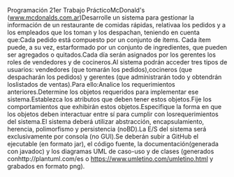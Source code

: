 Programación 21er Trabajo PrácticoMcDonald's (www.mcdonalds.com.ar)Desarrolle un sistema para gestionar la información de un restaurante de comidas rápidas, relativaa los pedidos y a los empleados que los toman y los despachan, teniendo en cuenta que:Cada pedido está compuesto por un conjunto de ítems. Cada ítem puede, a su vez, estarformado por un conjunto de ingredientes, que pueden ser agregados o quitados.Cada día serán asignados por los gerentes los roles de vendedores y de cocineros.Al sistema podrán acceder tres tipos de usuarios: vendedores (que tomarán los pedidos),cocineros (que despacharán los pedidos) y gerentes (que administrarán todo y obtendrán loslistados de ventas).Para ello:Analice los requerimientos anteriores.Determine los objetos requeridos para implementar ese sistema.Establezca los atributos que deben tener estos objetos.Fije los comportamientos que exhibirán estos objetos.Especifique la forma en que los objetos deben interactuar entre sí para cumplir con losrequerimientos del sistema.El sistema deberá utilizar abstracción, encapsulamiento, herencia, polimorfismo y persistencia (noBD).La E/S del sistema será exclusivamente por consola (no GUI).Se deberán subir a GitHub el ejecutable (en formato jar), el código fuente, la documentación(generada con javadoc) y los diagramas UML de caso-uso y de clases (generados conhttp://plantuml.com/es o https://www.umletino.com/umletino.html y grabados en formato png).
